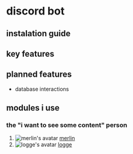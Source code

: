 # discord bot

## instalation guide
## key features
## planned features

- database interactions

## modules i use


### the "i want to see some content" person

1. ![merlin's avatar](https://cdn.discordapp.com/avatars/386861188891279362/a_a968b1c25d047c322889c3a0bc240218.gif?size=16) [merlin](https://github.com/merlinfuchs) 
1. ![logge's avatar](https://cdn.discordapp.com/avatars/320909318767509505/a_5edf0c819588cb111e51fedd9b5d125b.gif?size=16) [logge](https://github.com/LoggeL "the stalker")

